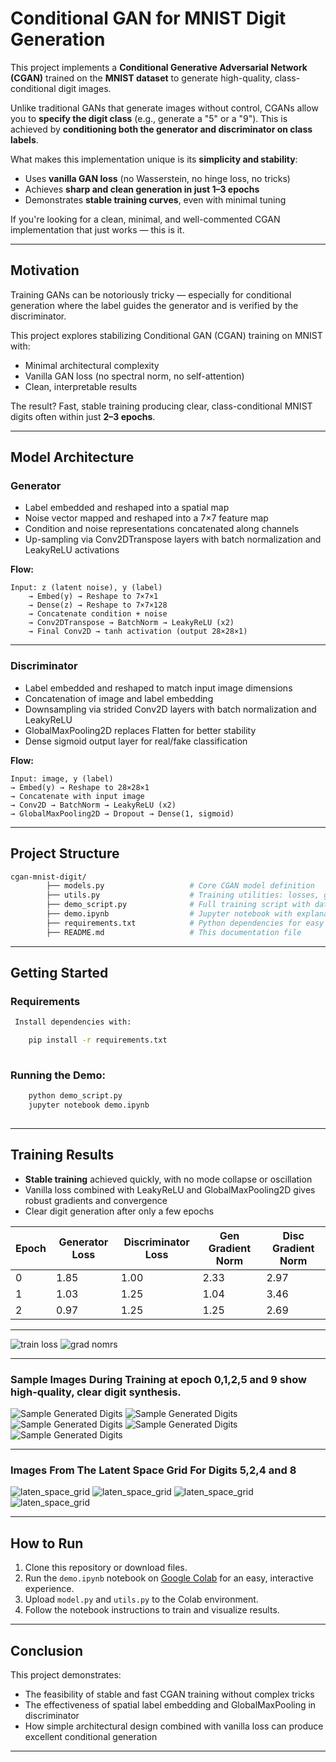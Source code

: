 # Conditional GAN for MNIST Digit Generation

This project implements a **Conditional Generative Adversarial Network (CGAN)** trained on the **MNIST dataset**
to generate high-quality, class-conditional digit images.

Unlike traditional GANs that generate images without control, CGANs allow you to **specify the digit class** (e.g., generate a "5" or a "9").
This is achieved by **conditioning both the generator and discriminator on class labels**.

What makes this implementation unique is its **simplicity and stability**:
- Uses **vanilla GAN loss** (no Wasserstein, no hinge loss, no tricks)
- Achieves **sharp and clean generation in just 1–3 epochs**
- Demonstrates **stable training curves**, even with minimal tuning

If you're looking for a clean, minimal, and well-commented CGAN implementation that just works — this is it.

---

## Motivation

Training GANs can be notoriously tricky — especially for conditional generation where the label guides the
generator and is verified by the discriminator.

This project explores stabilizing Conditional GAN (CGAN) training on MNIST with:

- Minimal architectural complexity
- Vanilla GAN loss (no spectral norm, no self-attention)
- Clean, interpretable results

The result? Fast, stable training producing clear, class-conditional MNIST digits often within just **2–3 epochs**.

---

## Model Architecture

### Generator

- Label embedded and reshaped into a spatial map
- Noise vector mapped and reshaped into a 7×7 feature map
- Condition and noise representations concatenated along channels
- Up-sampling via Conv2DTranspose layers with batch normalization and LeakyReLU activations

**Flow:**

    Input: z (latent noise), y (label)
        → Embed(y) → Reshape to 7×7×1
        → Dense(z) → Reshape to 7×7×128
        → Concatenate condition + noise
        → Conv2DTranspose → BatchNorm → LeakyReLU (x2)
        → Final Conv2D → tanh activation (output 28×28×1)


---

### Discriminator

- Label embedded and reshaped to match input image dimensions
- Concatenation of image and label embedding
- Downsampling via strided Conv2D layers with batch normalization and LeakyReLU
- GlobalMaxPooling2D replaces Flatten for better stability
- Dense sigmoid output layer for real/fake classification

**Flow:**

    Input: image, y (label)
    → Embed(y) → Reshape to 28×28×1
    → Concatenate with input image
    → Conv2D → BatchNorm → LeakyReLU (x2)
    → GlobalMaxPooling2D → Dropout → Dense(1, sigmoid)

---

## Project Structure

```bash
cgan-mnist-digit/
        ├── models.py                   # Core CGAN model definition
        ├── utils.py                    # Training utilities: losses, gradients, plotting
        ├── demo_script.py              # Full training script with data pipeline
        ├── demo.ipynb                  # Jupyter notebook with explanations, training, and results visualization
        ├── requirements.txt            # Python dependencies for easy setup
        ├── README.md                   # This documentation file

```

---

## Getting Started

### Requirements

```bash
 Install dependencies with:

    pip install -r requirements.txt
    
```
 ### Running the Demo:
 ```bash
     python demo_script.py
     jupyter notebook demo.ipynb
     
```
---


## Training Results

- **Stable training** achieved quickly, with no mode collapse or oscillation
- Vanilla loss combined with LeakyReLU and GlobalMaxPooling2D gives robust gradients and convergence
- Clear digit generation after only a few epochs

| Epoch | Generator Loss | Discriminator Loss | Gen Gradient Norm | Disc Gradient Norm |
|-------|----------------|--------------------|-------------------|--------------------|
| 0     | 1.85           | 1.00               | 2.33              | 2.97               |
| 1     | 1.03           | 1.25               | 1.04              | 3.46               |
| 2     | 0.97           | 1.25               | 1.25              | 2.69               |

---

![train loss](train_loss.png)
![grad nomrs](grad_norms.png)

---
### Sample Images During Training at epoch 0,1,2,5 and 9 show high-quality, clear digit synthesis.

![Sample Generated Digits](generated_epoch_0.png)
![Sample Generated Digits](generated_epoch_1.png)
![Sample Generated Digits](generated_epoch_2.png)
![Sample Generated Digits](generated_epoch_5.png)
![Sample Generated Digits](generated_epoch_9.png)

---

### Images From The Latent Space Grid For Digits 5,2,4 and 8

![laten_space_grid](class_5.png)
![laten_space_grid](class_2.png)
![laten_space_grid](class_8.png)
![laten_space_grid](class_4.png)

---

## How to Run

1. Clone this repository or download files.
2. Run the `demo.ipynb` notebook on [Google Colab](https://colab.research.google.com/) for an easy, interactive experience.
3. Upload `model.py` and `utils.py` to the Colab environment.
4. Follow the notebook instructions to train and visualize results.

---

## Conclusion

This project demonstrates:

- The feasibility of stable and fast CGAN training without complex tricks
- The effectiveness of spatial label embedding and GlobalMaxPooling in discriminator
- How simple architectural design combined with vanilla loss can produce excellent conditional generation

---

